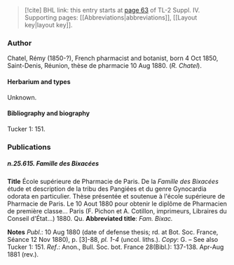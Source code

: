 > [!cite] BHL link: this entry starts at [page 63](https://www.biodiversitylibrary.org/item/103860#page/73/mode/1up) of TL-2 Suppl. IV.
> Supporting pages: [[Abbreviations|abbreviations]], [[Layout key|layout key]].

### Author

Chatel, Rémy (1850-?), French pharmacist and botanist, born 4 Oct 1850, Saint-Denis, Réunion, thèse de pharmacie 10 Aug 1880. (*R. Chatel*).

#### Herbarium and types

Unknown.

#### Bibliography and biography

Tucker 1: 151.

### Publications

##### n.25.615. Famille des Bixacées

**Title**
École supérieure de Pharmacie de Paris. De la *Famille des Bixacées* étude et description de la tribu des Pangiées et du genre Gynocardia odorata en particulier. Thèse présentée et soutenue à l'école supérieure de Pharmacie de Paris. Le 10 Aout 1880 pour obtenir le diplôme de Pharmacien de première classe... Paris (F. Pichon et A. Cotillon, imprimeurs, Libraires du Conseil d'État...) 1880. Qu.
**Abbreviated title**: *Fam. Bixac.*

**Notes**
*Publ*.: 10 Aug 1880 (date of defense thesis; rd. at Bot. Soc. France, Séance 12 Nov 1880), p. \[3\]-88, *pl. 1-4* (uncol. liths.). *Copy*: G. – See also Tucker 1: 151.
*Ref*.: Anon., Bull. Soc. bot. France 28(Bibl.): 137-138. Apr-Aug 1881 (rev.).


